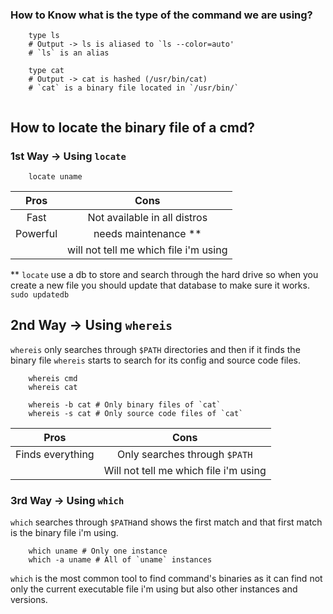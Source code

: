 ### How to Know what is the type of the command we are using?
```
	type ls
	# Output -> ls is aliased to `ls --color=auto'
	# `ls` is an alias
	
	type cat
	# Output -> cat is hashed (/usr/bin/cat)
	# `cat` is a binary file located in `/usr/bin/`
	
```


## How to locate the binary file of a cmd?
### 1st Way -> Using `locate`
```
	locate uname
```


|   Pros   |                 Cons                  |
| :------: | :-----------------------------------: |
|   Fast   |     Not available in all distros      |
| Powerful |         needs maintenance **          |
|          | will not tell me which file i'm using |
** `locate` use a db to store and search through the hard drive so when you create a new file you should update that database to 
	make sure it works.
		`sudo updatedb`


## 2nd Way -> Using `whereis`
`whereis` only searches through `$PATH` directories and then if it finds the binary file 
`whereis` starts to search for its config and source code files.

```
	whereis cmd
	whereis cat

	whereis -b cat # Only binary files of `cat`
	whereis -s cat # Only source code files of `cat`
```

|       Pros       |                 Cons                  |
| :--------------: | :-----------------------------------: |
| Finds everything |     Only searches through `$PATH`     |
|                  | Will not tell me which file i'm using |

### 3rd Way -> Using `which`
`which` searches through `$PATH`and shows the first match and that first match is the binary file i'm using.

```
	which uname # Only one instance
	which -a uname # All of `uname` instances
```

`which` is the most common tool to find command's binaries as it can find not only the current executable
	file i'm using but also other instances and versions.
